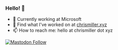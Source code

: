 ### Hello! 👋

- 🏢 Currently working at Microsoft
- 🔭 Find what I've worked on at [chrismiller.xyz](https://chrismiller.xyz)
- 📫 How to reach me: hello at chrismiller dot xyz 

[![Mastodon Follow](https://img.shields.io/mastodon/follow/109270428176475091?domain=https%3A%2F%2Ftech.lgbt&style=social)](https://tech.lgbt/web/@alumux)
